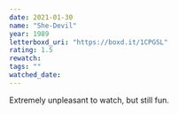 ```yaml
---
date: 2021-01-30
name: "She-Devil"
year: 1989
letterboxd_uri: "https://boxd.it/1CPGSL"
rating: 1.5
rewatch: 
tags: ""
watched_date: 
---
```


Extremely unpleasant to watch, but still fun.
